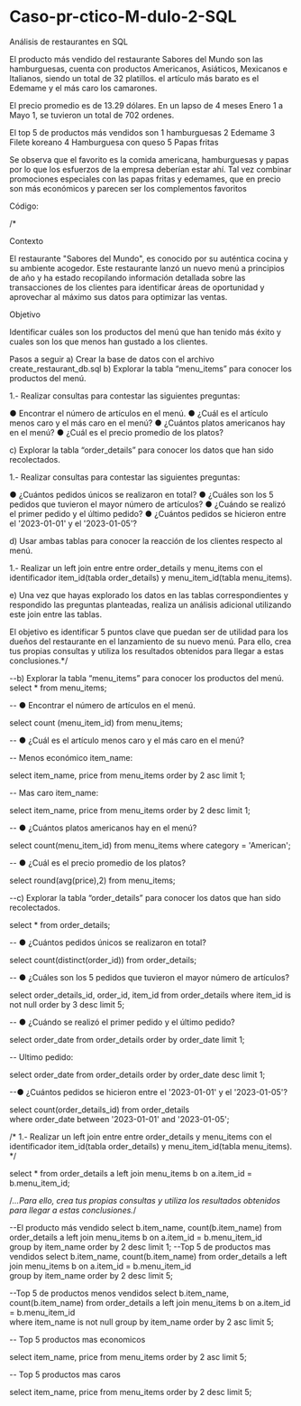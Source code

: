 # Caso-pr-ctico-M-dulo-2-SQL
Análisis de restaurantes en SQL

El producto más vendido del restaurante Sabores del Mundo son las hamburguesas, cuenta con productos Americanos, Asiáticos, Mexicanos e Italianos, siendo un total de 32 platillos.
el artículo más barato es el Edemame y el más caro los camarones. 

El precio promedio es de 13.29 dólares.
En un lapso de 4 meses Enero 1 a Mayo 1, se tuvieron un total de 702 ordenes.

El top 5 de productos más vendidos son
1 hamburguesas
2 Edemame
3 Filete koreano
4 Hamburguesa con queso
5 Papas fritas

Se observa que el favorito es la comida americana, hamburguesas y papas por lo que los esfuerzos de la empresa deberían estar ahí.
Tal vez combinar promociones especiales con las papas fritas y edemames, que en precio son más económicos y parecen ser los complementos favoritos


Código:

/* 

Contexto

El restaurante "Sabores del Mundo", es conocido por su auténtica cocina y su ambiente acogedor. 
Este restaurante lanzó un nuevo menú a principios de año y ha estado recopilando información detallada sobre las transacciones 
de los clientes para identificar áreas de oportunidad y aprovechar al máximo sus datos para optimizar las ventas. 

Objetivo 

Identificar cuáles son los productos del menú que han tenido más éxito y cuales son los que menos han gustado a los clientes. 

Pasos a seguir 
a) Crear la base de datos con el archivo create_restaurant_db.sql 
b) Explorar la tabla “menu_items” para conocer los productos del menú.

 1.- Realizar consultas para contestar las siguientes preguntas: 

 ● Encontrar el número de artículos en el menú. 
 ● ¿Cuál es el artículo menos caro y el más caro en el menú?
 ● ¿Cuántos platos americanos hay en el menú? 
 ● ¿Cuál es el precio promedio de los platos? 
 
 c) Explorar la tabla “order_details” para conocer los datos que han sido recolectados. 
 
1.- Realizar consultas para contestar las siguientes preguntas:

● ¿Cuántos pedidos únicos se realizaron en total?
● ¿Cuáles son los 5 pedidos que tuvieron el mayor número de artículos? 
● ¿Cuándo se realizó el primer pedido y el último pedido?
● ¿Cuántos pedidos se hicieron entre el '2023-01-01' y el '2023-01-05'?

d) Usar ambas tablas para conocer la reacción de los clientes respecto al menú.

1.- Realizar un left join entre entre order_details y menu_items con el identificador
item_id(tabla order_details) y menu_item_id(tabla menu_items). 

e) Una vez que hayas explorado los datos en las tablas correspondientes y respondido las
preguntas planteadas, realiza un análisis adicional utilizando este join entre las tablas.

El objetivo es identificar 5 puntos clave que puedan ser de utilidad para los dueños del 
restaurante en el lanzamiento de su nuevo menú. 
Para ello, crea tus propias consultas y utiliza los resultados obtenidos para llegar a 
estas conclusiones.*/

--b) Explorar la tabla “menu_items” para conocer los productos del menú.
select * 
from menu_items;

-- ● Encontrar el número de artículos en el menú. 


select count (menu_item_id) 
from menu_items;

--  ● ¿Cuál es el artículo menos caro y el más caro en el menú?


-- Menos económico item_name: 

select item_name, price 
from menu_items
order by 2 asc
limit 1;

-- Mas caro item_name: 

select item_name, price
from menu_items
order by 2 desc
limit 1;



-- ● ¿Cuántos platos americanos hay en el menú? 

select count(menu_item_id)
from menu_items
where category = 'American';

-- ● ¿Cuál es el precio promedio de los platos? 

select round(avg(price),2)
from menu_items;

 --c) Explorar la tabla “order_details” para conocer los datos que han sido recolectados. 

select * 
from order_details;

-- ● ¿Cuántos pedidos únicos se realizaron en total?

select count(distinct(order_id))
from order_details;

--  ● ¿Cuáles son los 5 pedidos que tuvieron el mayor número de artículos? 

select order_details_id, order_id, item_id
from order_details
where item_id is not null
order by 3 desc
limit 5;


-- ● ¿Cuándo se realizó el primer pedido y el último pedido?

select order_date
from order_details
order by order_date
limit 1;

-- Ultimo pedido:

select order_date
from order_details
order by order_date desc
limit 1;

--● ¿Cuántos pedidos se hicieron entre el '2023-01-01' y el '2023-01-05'?

select count(order_details_id)
from order_details	
where order_date between '2023-01-01' and '2023-01-05';

/* 1.- Realizar un left join entre entre order_details y menu_items con el identificador
item_id(tabla order_details) y menu_item_id(tabla menu_items). */

select * from
order_details a
left join
menu_items b
on a.item_id = b.menu_item_id;


/*...Para ello, crea tus propias consultas y utiliza los resultados obtenidos para llegar a 
estas conclusiones.*/


--El producto más vendido
select b.item_name, 
	   count(b.item_name)
from
order_details a
left join
menu_items b
on a.item_id = b.menu_item_id	
group by item_name
order by 2 desc
limit 1;
--Top 5 de productos mas vendidos
select b.item_name, 
	   count(b.item_name)
from
order_details a
left join
menu_items b
on a.item_id = b.menu_item_id	
group by item_name
order by 2 desc
limit 5;

--Top 5 de productos menos vendidos
select b.item_name, 
count(b.item_name)
from
order_details a
left join
menu_items b
on a.item_id = b.menu_item_id	
where item_name is not null
group by item_name
order by 2 asc
limit 5;

-- Top 5 productos mas economicos

select item_name, price 
from menu_items
order by 2 asc
limit 5;

-- Top 5 productos mas caros

select item_name, price
from menu_items
order by 2 desc
limit 5;


